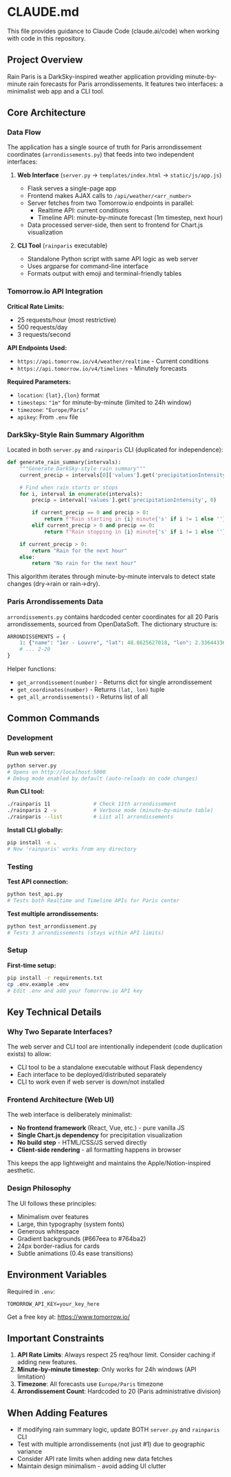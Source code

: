 # CLAUDE.md

This file provides guidance to Claude Code (claude.ai/code) when working with code in this repository.

## Project Overview

Rain Paris is a DarkSky-inspired weather application providing minute-by-minute rain forecasts for Paris arrondissements. It features two interfaces: a minimalist web app and a CLI tool.

## Core Architecture

### Data Flow

The application has a single source of truth for Paris arrondissement coordinates (`arrondissements.py`) that feeds into two independent interfaces:

1. **Web Interface** (`server.py` → `templates/index.html` → `static/js/app.js`)
   - Flask serves a single-page app
   - Frontend makes AJAX calls to `/api/weather/<arr_number>`
   - Server fetches from two Tomorrow.io endpoints in parallel:
     - Realtime API: current conditions
     - Timeline API: minute-by-minute forecast (1m timestep, next hour)
   - Data processed server-side, then sent to frontend for Chart.js visualization

2. **CLI Tool** (`rainparis` executable)
   - Standalone Python script with same API logic as web server
   - Uses argparse for command-line interface
   - Formats output with emoji and terminal-friendly tables

### Tomorrow.io API Integration

**Critical Rate Limits:**
- 25 requests/hour (most restrictive)
- 500 requests/day
- 3 requests/second

**API Endpoints Used:**
- `https://api.tomorrow.io/v4/weather/realtime` - Current conditions
- `https://api.tomorrow.io/v4/timelines` - Minutely forecasts

**Required Parameters:**
- `location`: `{lat},{lon}` format
- `timesteps`: `"1m"` for minute-by-minute (limited to 24h window)
- `timezone`: `"Europe/Paris"`
- `apikey`: From `.env` file

### DarkSky-Style Rain Summary Algorithm

Located in both `server.py` and `rainparis` CLI (duplicated for independence):

```python
def generate_rain_summary(intervals):
    """Generate DarkSky-style rain summary"""
    current_precip = intervals[0]['values'].get('precipitationIntensity', 0)

    # Find when rain starts or stops
    for i, interval in enumerate(intervals):
        precip = interval['values'].get('precipitationIntensity', 0)

        if current_precip == 0 and precip > 0:
            return f"Rain starting in {i} minute{'s' if i != 1 else ''}"
        elif current_precip > 0 and precip == 0:
            return f"Rain stopping in {i} minute{'s' if i != 1 else ''}"

    if current_precip > 0:
        return "Rain for the next hour"
    else:
        return "No rain for the next hour"
```

This algorithm iterates through minute-by-minute intervals to detect state changes (dry→rain or rain→dry).

### Paris Arrondissements Data

`arrondissements.py` contains hardcoded center coordinates for all 20 Paris arrondissements, sourced from OpenDataSoft. The dictionary structure is:

```python
ARRONDISSEMENTS = {
    1: {"name": "1er - Louvre", "lat": 48.8625627018, "lon": 2.33644336205},
    # ... 2-20
}
```

Helper functions:
- `get_arrondissement(number)` - Returns dict for single arrondissement
- `get_coordinates(number)` - Returns `(lat, lon)` tuple
- `get_all_arrondissements()` - Returns list of all

## Common Commands

### Development

**Run web server:**
```bash
python server.py
# Opens on http://localhost:5000
# Debug mode enabled by default (auto-reloads on code changes)
```

**Run CLI tool:**
```bash
./rainparis 11              # Check 11th arrondissement
./rainparis 2 -v            # Verbose mode (minute-by-minute table)
./rainparis --list          # List all arrondissements
```

**Install CLI globally:**
```bash
pip install -e .
# Now 'rainparis' works from any directory
```

### Testing

**Test API connection:**
```bash
python test_api.py
# Tests both Realtime and Timeline APIs for Paris center
```

**Test multiple arrondissements:**
```bash
python test_arrondissement.py
# Tests 3 arrondissements (stays within API limits)
```

### Setup

**First-time setup:**
```bash
pip install -r requirements.txt
cp .env.example .env
# Edit .env and add your Tomorrow.io API key
```

## Key Technical Details

### Why Two Separate Interfaces?

The web server and CLI tool are intentionally independent (code duplication exists) to allow:
- CLI tool to be a standalone executable without Flask dependency
- Each interface to be deployed/distributed separately
- CLI to work even if web server is down/not installed

### Frontend Architecture (Web UI)

The web interface is deliberately minimalist:
- **No frontend framework** (React, Vue, etc.) - pure vanilla JS
- **Single Chart.js dependency** for precipitation visualization
- **No build step** - HTML/CSS/JS served directly
- **Client-side rendering** - all formatting happens in browser

This keeps the app lightweight and maintains the Apple/Notion-inspired aesthetic.

### Design Philosophy

The UI follows these principles:
- Minimalism over features
- Large, thin typography (system fonts)
- Generous whitespace
- Gradient backgrounds (#667eea to #764ba2)
- 24px border-radius for cards
- Subtle animations (0.4s ease transitions)

## Environment Variables

Required in `.env`:
```
TOMORROW_API_KEY=your_key_here
```

Get a free key at: https://www.tomorrow.io/

## Important Constraints

1. **API Rate Limits**: Always respect 25 req/hour limit. Consider caching if adding new features.
2. **Minute-by-minute timestep**: Only works for 24h windows (API limitation)
3. **Timezone**: All forecasts use `Europe/Paris` timezone
4. **Arrondissement Count**: Hardcoded to 20 (Paris administrative division)

## When Adding Features

- If modifying rain summary logic, update BOTH `server.py` and `rainparis` CLI
- Test with multiple arrondissements (not just #1) due to geographic variance
- Consider API rate limits when adding new data fetches
- Maintain design minimalism - avoid adding UI clutter
